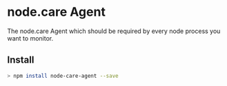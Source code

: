 # node.care Agent
The node.care Agent which should be required by every node process you want to monitor.

## Install
```sh
> npm install node-care-agent --save
```